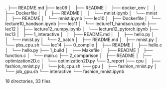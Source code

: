.
├── README.md
├── lec09
│   ├── README
│   ├── docker_env
│   │   ├── Dockerfile
│   │   ├── README
│   │   └── mnist.ipynb
│   └── mnist
│       ├── README
│       └── mnist.ipynb
├── lec10
│   ├── Dockerfile
│   └── lecture10_handson.ipynb
├── lec11
│   └── lecture11_handson.ipynb
├── lec12
│   ├── lecture12_numpy.ipynb
│   └── lecture12_pytorch.ipynb
├── lec13
│   ├── 1_interactive
│   │   ├── README.md
│   │   ├── hello.py
│   │   └── mnist.py
│   └── 2_batch
│       ├── README.md
│       ├── mnist.py
│       └── pbs_cpu.sh
└── lec14
    ├── 0_compile
    │   ├── README
    │   ├── hello.c
    │   └── hello.py
    ├── 1_build
    │   ├── Makefile
    │   ├── README
    │   ├── function.c
    │   └── main.c
    ├── 2_comparison
    │   ├── README
    │   ├── optimization2D.c
    │   └── optimization2D.py
    └── 3_report
        ├── cpu
        │   ├── fashion_mnist.py
        │   └── job_cpu.sh
        ├── gpu
        │   ├── fashion_mnist.py
        │   └── job_gpu.sh
        └── interactive
            └── fashion_mnist.ipynb

18 directories, 33 files
